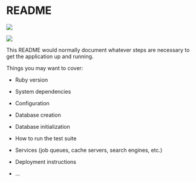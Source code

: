 # README

<a href="https://codeclimate.com/repos/585546df7ff45f00530022c4/feed"><img src="https://codeclimate.com/repos/585546df7ff45f00530022c4/badges/b135424ec8798c2cc350/gpa.svg" /></a>

<a href="https://codeclimate.com/repos/585546df7ff45f00530022c4/coverage"><img src="https://codeclimate.com/repos/585546df7ff45f00530022c4/badges/b135424ec8798c2cc350/coverage.svg" /></a>

This README would normally document whatever steps are necessary to get the
application up and running.

Things you may want to cover:

* Ruby version

* System dependencies

* Configuration

* Database creation

* Database initialization

* How to run the test suite

* Services (job queues, cache servers, search engines, etc.)

* Deployment instructions

* ...
